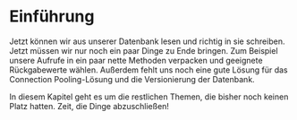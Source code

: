 # Einführung

Jetzt können wir aus unserer Datenbank lesen und richtig in sie schreiben. Jetzt müssen wir nur noch ein paar Dinge zu Ende bringen. Zum Beispiel
unsere Aufrufe in ein paar nette Methoden verpacken und geeignete Rückgabewerte wählen. Außerdem fehlt uns noch eine gute Lösung für das Connection
Pooling-Lösung und die Versionierung der Datenbank.

In diesem Kapitel geht es um die restlichen Themen, die bisher noch keinen Platz hatten. Zeit, die Dinge abzuschließen!
